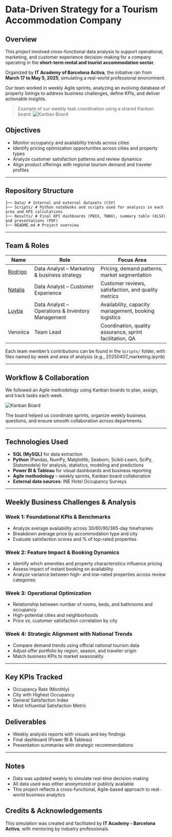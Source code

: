 # Data-Driven Strategy for a Tourism Accommodation Company

## Overview

This project involved cross-functional data analysis to support operational, marketing, and customer experience decision-making for a company operating in the **short-term rental and tourist accommodation sector**. 

Organized by **IT Academy of Barcelona Activa**, the initiative ran from **March 17 to May 5, 2025**, simulating a real-world professional environment.

Our team worked in weekly Agile sprints, analyzing an evolving database of property listings to address business challenges, define KPIs, and deliver actionable insights.
> Example of our weekly task coordination using a shared Kanban board:
![Kanban Board](images/kanban-board.png)

## Objectives

- Monitor occupancy and availability trends across cities
- Identify pricing optimization opportunities across cities and property types
- Analyze customer satisfaction patterns and review dynamics
- Align product offerings with regional tourism demand and traveler profiles

---

## Repository Structure

```text
├── Data/ # Internal and external datasets (CSV)
├── Scripts/ # Python notebooks and scripts used for analysis in each area and KPI calculations
├── Results/ # Final KPI dashboards (PBIX, TWBX), summary table (XLSX) and presentations (PDF)
├── README.md # Project overview
```

---

## Team & Roles

| Name     | Role                          | Focus Area                          |
|----------|-------------------------------|-------------------------------------|
| [Rodrigo](https://github.com/ErrePad)  | Data Analyst – Marketing & business strategy | Pricing, demand patterns, market segmentation |
| [Natalia](https://github.com/NataliaBCN)  | Data Analyst – Customer Experience | Customer reviews, satisfaction, and quality metrics |
| [Luyba](https://github.com/luybashu)   | Data Analyst – Operations & Inventory Management | Availability, capacity management, booking logistics |
| Veronica | Team Lead                      | Coordination, quality assurance, sprint facilitation, QA |

Each team member’s contributions can be found in the `Scripts/` folder, with files named by week and area of analysis (e.g., 20250407_marketing.ipynb)

---

## Workflow & Collaboration

We followed an Agile methodology using Kanban boards to plan, assign, and track tasks each week.

![Kanban Board](Results⁩/kanban-screenshot.png)

The board helped us coordinate sprints, organize weekly business questions, and ensure smooth collaboration across departments.

---

## Technologies Used

- **SQL (MySQL)** for data extraction
- **Python** (Pandas, NumPy, Matplotlib, Seaborn, Scikit-Learn, SciPy, Statsmodels) for analysis, statistics, modeling and predictions
- **Power BI & Tableau** for visual dashboards and business reporting
- **Agile methodology** – weekly sprints, Kanban board collaboration
- **External data sources**: INE Hotel Occupancy Surveys

---

## Weekly Business Challenges & Analysis

### Week 1: Foundational KPIs & Benchmarks
- Analyze average availability across 30/60/90/365-day timeframes
- Breakdown average price by accommodation type and city
- Evaluate satisfaction scores and % of top-rated properties

### Week 2: Feature Impact & Booking Dynamics
- Identify which amenities and property characteristics influence pricing
- Assess impact of instant booking on availability
- Analyze variance between high- and low-rated properties across review categories

### Week 3: Operational Optimization
- Relationship between number of rooms, beds, and bathrooms and occupancy
- High-potential cities and neighborhoods
- Price vs. customer satisfaction correlation by city

### Week 4: Strategic Alignment with National Trends
- Compare demand trends using official national tourism data
- Adjust offer portfolio by region, season, and traveler origin
- Match business KPIs to market seasonality

---

## Key KPIs Tracked

- Occupancy Rate (Monthly)
- City with Highest Occupancy
- General Satisfaction Index
- Most Influential Satisfaction Metric



## Deliverables

- Weekly analysis reports with visuals and key findings
- Final dashboard (Power BI & Tableau)
- Presentation summaries with strategic recommendations

---

## Notes

- Data was updated weekly to simulate real-time decision-making
- All data used was either anonymized or publicly available
- This project reflects a cross-functional, Agile-based approach to real-world business analytics

## Credits & Acknowledgements

This simulation was created and facilitated by **IT Academy - Barcelona Activa**, with mentoring by industry professionals.

